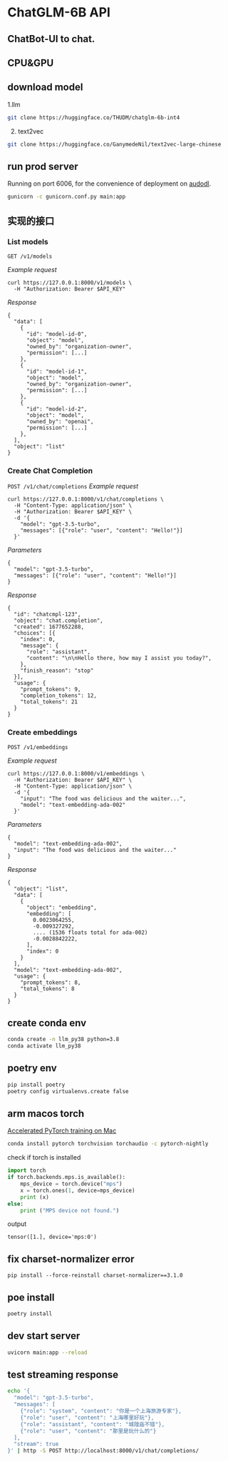 # ChatGLM-6B API

## ChatBot-UI to chat.

## CPU&GPU


## download model
1.llm
```bash
git clone https://huggingface.co/THUDM/chatglm-6b-int4
```
2. text2vec
```bash
git clone https://huggingface.co/GanymedeNil/text2vec-large-chinese
```

## run prod server
Running on port 6006, for the convenience of deployment on [audodl](https://www.autodl.com/).
```bash
gunicorn -c gunicorn.conf.py main:app
```




## 实现的接口
### List models
`GET /v1/models`

*Example request*
```
curl https://127.0.0.1:8000/v1/models \
  -H "Authorization: Bearer $API_KEY"
```

*Response*
```
{
  "data": [
    {
      "id": "model-id-0",
      "object": "model",
      "owned_by": "organization-owner",
      "permission": [...]
    },
    {
      "id": "model-id-1",
      "object": "model",
      "owned_by": "organization-owner",
      "permission": [...]
    },
    {
      "id": "model-id-2",
      "object": "model",
      "owned_by": "openai",
      "permission": [...]
    },
  ],
  "object": "list"
}
```

### Create Chat Completion
`POST /v1/chat/completions`
*Example request*
```
curl https://127.0.0.1:8000/v1/chat/completions \
  -H "Content-Type: application/json" \
  -H "Authorization: Bearer $API_KEY" \
  -d '{
    "model": "gpt-3.5-turbo",
    "messages": [{"role": "user", "content": "Hello!"}]
  }'

```
*Parameters*
```
{
  "model": "gpt-3.5-turbo",
  "messages": [{"role": "user", "content": "Hello!"}]
}
```
*Response*
```
{
  "id": "chatcmpl-123",
  "object": "chat.completion",
  "created": 1677652288,
  "choices": [{
    "index": 0,
    "message": {
      "role": "assistant",
      "content": "\n\nHello there, how may I assist you today?",
    },
    "finish_reason": "stop"
  }],
  "usage": {
    "prompt_tokens": 9,
    "completion_tokens": 12,
    "total_tokens": 21
  }
}
```

### Create embeddings
`POST /v1/embeddings`

*Example request*
```
curl https://127.0.0.1:8000/v1/embeddings \
  -H "Authorization: Bearer $API_KEY" \
  -H "Content-Type: application/json" \
  -d '{
    "input": "The food was delicious and the waiter...",
    "model": "text-embedding-ada-002"
  }'
```
*Parameters*
```
{
  "model": "text-embedding-ada-002",
  "input": "The food was delicious and the waiter..."
}
```
*Response*
```
{
  "object": "list",
  "data": [
    {
      "object": "embedding",
      "embedding": [
        0.0023064255,
        -0.009327292,
        .... (1536 floats total for ada-002)
        -0.0028842222,
      ],
      "index": 0
    }
  ],
  "model": "text-embedding-ada-002",
  "usage": {
    "prompt_tokens": 8,
    "total_tokens": 8
  }
}
```



## create conda env
```bash
conda create -n llm_py38 python=3.8
conda activate llm_py38
```

## poetry env
```bash
pip install poetry
poetry config virtualenvs.create false
```


## arm macos torch
[Accelerated PyTorch training on Mac](https://developer.apple.com/metal/pytorch/)

```bash
conda install pytorch torchvision torchaudio -c pytorch-nightly
```

check if torch is installed
```python
import torch
if torch.backends.mps.is_available():
    mps_device = torch.device("mps")
    x = torch.ones(1, device=mps_device)
    print (x)
else:
    print ("MPS device not found.")
```

output
```
tensor([1.], device='mps:0')
```

## fix charset-normalizer error
```
pip install --force-reinstall charset-normalizer==3.1.0
```


## poe install
```bash
poetry install
```


## dev start server
```bash
uvicorn main:app --reload
```

## test streaming response
```bash
echo '{
  "model": "gpt-3.5-turbo",
  "messages": [
    {"role": "system", "content": "你是一个上海旅游专家"},
    {"role": "user", "content": "上海哪里好玩"},
    {"role": "assistant", "content": "城隍庙不错"},
    {"role": "user", "content": "那里是玩什么的"}
  ],
  "stream": true
}' | http -S POST http://localhost:8000/v1/chat/completions/
```





